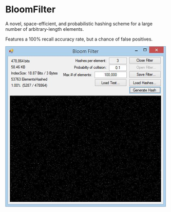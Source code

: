 # BloomFilter

A novel, space-efficient, and probabilistic hashing scheme for a large number of arbitrary-length elements.

Features a 100% recall accuracy rate, but a chance of false positives.

![alt text](https://github.com/AdamRakaska/BloomFilter/blob/master/bloom_filter1.JPG "BloomFilter Screenshot")

